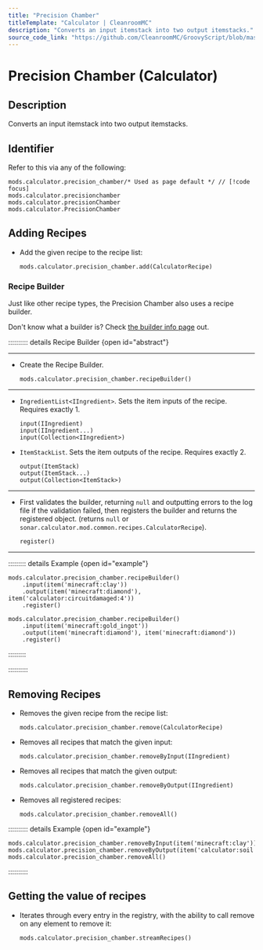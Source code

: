 ```yaml
---
title: "Precision Chamber"
titleTemplate: "Calculator | CleanroomMC"
description: "Converts an input itemstack into two output itemstacks."
source_code_link: "https://github.com/CleanroomMC/GroovyScript/blob/master/src/main/java/com/cleanroommc/groovyscript/compat/mods/calculator/PrecisionChamber.java"
---
```


# Precision Chamber (Calculator)

## Description

Converts an input itemstack into two output itemstacks.

## Identifier

Refer to this via any of the following:

```groovy:no-line-numbers {1}
mods.calculator.precision_chamber/* Used as page default */ // [!code focus]
mods.calculator.precisionchamber
mods.calculator.precisionChamber
mods.calculator.PrecisionChamber
```


## Adding Recipes

- Add the given recipe to the recipe list:

    ```groovy:no-line-numbers
    mods.calculator.precision_chamber.add(CalculatorRecipe)
    ```


### Recipe Builder

Just like other recipe types, the Precision Chamber also uses a recipe builder.

Don't know what a builder is? Check [the builder info page](../../getting_started/builder.md) out.

:::::::::: details Recipe Builder {open id="abstract"}

---

- Create the Recipe Builder.

    ```groovy:no-line-numbers
    mods.calculator.precision_chamber.recipeBuilder()
    ```

---

- `IngredientList<IIngredient>`. Sets the item inputs of the recipe. Requires exactly 1.

    ```groovy:no-line-numbers
    input(IIngredient)
    input(IIngredient...)
    input(Collection<IIngredient>)
    ```

- `ItemStackList`. Sets the item outputs of the recipe. Requires exactly 2.

    ```groovy:no-line-numbers
    output(ItemStack)
    output(ItemStack...)
    output(Collection<ItemStack>)
    ```

---

- First validates the builder, returning `null` and outputting errors to the log file if the validation failed, then registers the builder and returns the registered object. (returns `null` or `sonar.calculator.mod.common.recipes.CalculatorRecipe`).

    ```groovy:no-line-numbers
    register()
    ```

---

::::::::: details Example {open id="example"}
```groovy:no-line-numbers
mods.calculator.precision_chamber.recipeBuilder()
    .input(item('minecraft:clay'))
    .output(item('minecraft:diamond'), item('calculator:circuitdamaged:4'))
    .register()

mods.calculator.precision_chamber.recipeBuilder()
    .input(item('minecraft:gold_ingot'))
    .output(item('minecraft:diamond'), item('minecraft:diamond'))
    .register()
```

:::::::::

::::::::::

## Removing Recipes

- Removes the given recipe from the recipe list:

    ```groovy:no-line-numbers
    mods.calculator.precision_chamber.remove(CalculatorRecipe)
    ```

- Removes all recipes that match the given input:

    ```groovy:no-line-numbers
    mods.calculator.precision_chamber.removeByInput(IIngredient)
    ```

- Removes all recipes that match the given output:

    ```groovy:no-line-numbers
    mods.calculator.precision_chamber.removeByOutput(IIngredient)
    ```

- Removes all registered recipes:

    ```groovy:no-line-numbers
    mods.calculator.precision_chamber.removeAll()
    ```

:::::::::: details Example {open id="example"}
```groovy:no-line-numbers
mods.calculator.precision_chamber.removeByInput(item('minecraft:clay'))
mods.calculator.precision_chamber.removeByOutput(item('calculator:soil'))
mods.calculator.precision_chamber.removeAll()
```

::::::::::

## Getting the value of recipes

- Iterates through every entry in the registry, with the ability to call remove on any element to remove it:

    ```groovy:no-line-numbers
    mods.calculator.precision_chamber.streamRecipes()
    ```
